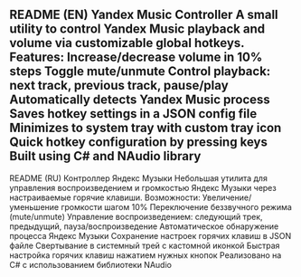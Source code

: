 README (EN)
Yandex Music Controller
A small utility to control Yandex Music playback and volume via customizable global hotkeys.
Features:
Increase/decrease volume in 10% steps
Toggle mute/unmute
Control playback: next track, previous track, pause/play
Automatically detects Yandex Music process
Saves hotkey settings in a JSON config file
Minimizes to system tray with custom tray icon
Quick hotkey configuration by pressing keys
Built using C# and NAudio library
-----------------------------------------------------------------------------------------------------------------
README (RU)
Контроллер Яндекс Музыки
Небольшая утилита для управления воспроизведением и громкостью Яндекс Музыки через настраиваемые горячие клавиши.
Возможности:
Увеличение/уменьшение громкости шагом 10%
Переключение беззвучного режима (mute/unmute)
Управление воспроизведением: следующий трек, предыдущий, пауза/воспроизведение
Автоматическое обнаружение процесса Яндекс Музыки
Сохранение настроек горячих клавиш в JSON файле
Свертывание в системный трей с кастомной иконкой
Быстрая настройка горячих клавиш нажатием нужных кнопок
Реализовано на C# с использованием библиотеки NAudio
